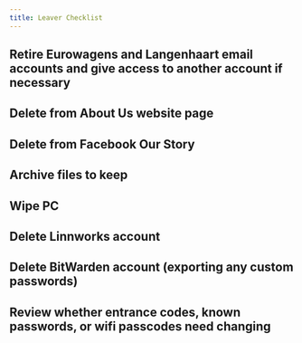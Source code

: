 ```yaml
---
title: Leaver Checklist
---
```


## Retire Eurowagens and Langenhaart email accounts and give access to another account if necessary
## Delete from About Us website page
## Delete from Facebook Our Story
## Archive files to keep
## Wipe PC
## Delete Linnworks account
## Delete BitWarden account (exporting any custom passwords)
## Review whether entrance codes, known passwords, or wifi passcodes need changing
